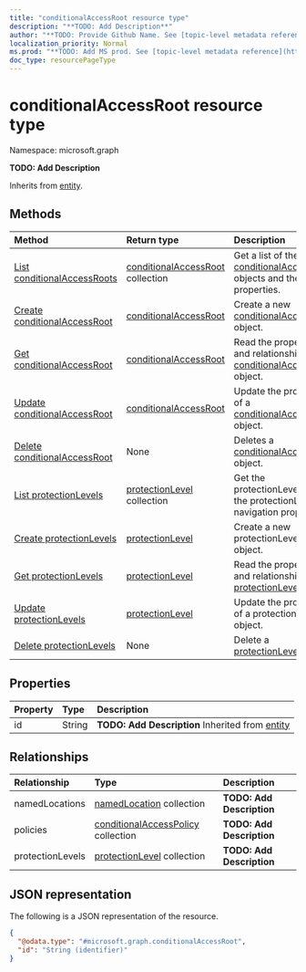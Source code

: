 ```yaml
---
title: "conditionalAccessRoot resource type"
description: "**TODO: Add Description**"
author: "**TODO: Provide Github Name. See [topic-level metadata reference](https://msgo.azurewebsites.net/add/document/guidelines/metadata.html#topic-level-metadata)**"
localization_priority: Normal
ms.prod: "**TODO: Add MS prod. See [topic-level metadata reference](https://msgo.azurewebsites.net/add/document/guidelines/metadata.html#topic-level-metadata)**"
doc_type: resourcePageType
---
```


# conditionalAccessRoot resource type

Namespace: microsoft.graph

**TODO: Add Description**


Inherits from [entity](../resources/entity.md).

## Methods
|Method|Return type|Description|
|:---|:---|:---|
|[List conditionalAccessRoots](../api/conditionalaccessroot-list.md)|[conditionalAccessRoot](../resources/conditionalaccessroot.md) collection|Get a list of the [conditionalAccessRoot](../resources/conditionalaccessroot.md) objects and their properties.|
|[Create conditionalAccessRoot](../api/conditionalaccessroot-create.md)|[conditionalAccessRoot](../resources/conditionalaccessroot.md)|Create a new [conditionalAccessRoot](../resources/conditionalaccessroot.md) object.|
|[Get conditionalAccessRoot](../api/conditionalaccessroot-get.md)|[conditionalAccessRoot](../resources/conditionalaccessroot.md)|Read the properties and relationships of a [conditionalAccessRoot](../resources/conditionalaccessroot.md) object.|
|[Update conditionalAccessRoot](../api/conditionalaccessroot-update.md)|[conditionalAccessRoot](../resources/conditionalaccessroot.md)|Update the properties of a [conditionalAccessRoot](../resources/conditionalaccessroot.md) object.|
|[Delete conditionalAccessRoot](../api/conditionalaccessroot-delete.md)|None|Deletes a [conditionalAccessRoot](../resources/conditionalaccessroot.md) object.|
|[List protectionLevels](../api/conditionalaccessroot-list-protectionlevels.md)|[protectionLevel](../resources/protectionlevel.md) collection|Get the protectionLevels from the protectionLevels navigation property.|
|[Create protectionLevels](../api/conditionalaccessroot-post-protectionlevels.md)|[protectionLevel](../resources/protectionlevel.md)|Create a new protectionLevels object.|
|[Get protectionLevels](../api/conditionalaccessroot-get-protectionlevel.md)|[protectionLevel](../resources/protectionlevel.md)|Read the properties and relationships of a [protectionLevel](../resources/protectionlevel.md) object.|
|[Update protectionLevels](../api/conditionalaccessroot-update-protectionlevels.md)|[protectionLevel](../resources/protectionlevel.md)|Update the properties of a protectionLevels object.|
|[Delete protectionLevels](../api/conditionalaccessroot-delete-protectionlevels.md)|None|Delete a [protectionLevel](../resources/protectionlevel.md) object.|

## Properties
|Property|Type|Description|
|:---|:---|:---|
|id|String|**TODO: Add Description** Inherited from [entity](../resources/entity.md)|

## Relationships
|Relationship|Type|Description|
|:---|:---|:---|
|namedLocations|[namedLocation](../resources/namedlocation.md) collection|**TODO: Add Description**|
|policies|[conditionalAccessPolicy](../resources/conditionalaccesspolicy.md) collection|**TODO: Add Description**|
|protectionLevels|[protectionLevel](../resources/protectionlevel.md) collection|**TODO: Add Description**|

## JSON representation
The following is a JSON representation of the resource.
<!-- {
  "blockType": "resource",
  "keyProperty": "id",
  "@odata.type": "microsoft.graph.conditionalAccessRoot",
  "baseType": "microsoft.graph.entity",
  "openType": false
}
-->
``` json
{
  "@odata.type": "#microsoft.graph.conditionalAccessRoot",
  "id": "String (identifier)"
}
```

